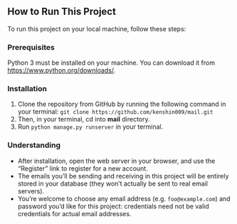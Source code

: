 ## How to Run This Project
To run this project on your local machine, follow these steps:

### Prerequisites
Python 3 must be installed on your machine. You can download it from https://www.python.org/downloads/.

### Installation
1. Clone the repository from GitHub by running the following command in your terminal:
    `git clone https://github.com/kenshin009/mail.git`
2. Then, in your terminal, cd into **mail** directory.
3. Run `python manage.py runserver` in your terminal.

### Understanding
- After installation, open the web server in your browser, and use the “Register” link to register for a new account. 
- The emails you’ll be sending and receiving in this project will be entirely stored in your database (they won’t actually be sent to real email servers).
- You’re welcome to choose any email address (e.g. `foo@example.com`) and password you’d like for this project: credentials need not be valid credentials for actual        email addresses.
